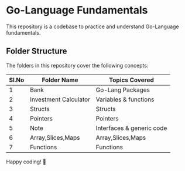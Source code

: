 # Go-Language Fundamentals

This repository is a codebase to practice and understand Go-Language fundamentals.

## Folder Structure

The folders in this repository cover the following concepts:

| Sl.No | Folder Name            | Topics Covered            |
|-------|------------------------|---------------------------|
| 1     | Bank                   | Go-Lang Packages          |
| 2     | Investment Calculator  | Variables & functions     |
| 3     | Structs                | Structs                   |
| 4     | Pointers               | Pointers                  |
| 5     | Note                   | Interfaces & generic code |
| 6     | Array,Slices,Maps      | Array,Slices,Maps         |
| 7     | Functions              | Functions                 |

Happy coding! 🚀
